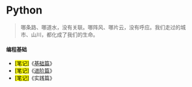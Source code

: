 # Python

> 哪条路、哪道水，没有关联。哪阵风、哪片云，没有呼应。我们走过的城市、山川，都化成了我们的生命。

#### 编程基础

* <mark>[笔记]</mark>《[基础篇](https://www.yuque.com/houlex/syq69x/ma0p7x)》
* <mark>[笔记]</mark>《[进阶篇](https://www.yuque.com/houlex/syq69x/ikb8sn)》
* <mark>[笔记]</mark>《实践篇》